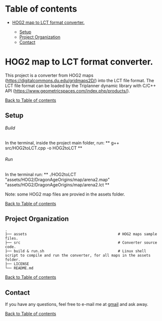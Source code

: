 # <a name="toc">Table of contents 

* [HOG2 map to LCT format converter.](#HOG2toLCT)

	* [Setup](#setup)
	* [Project Organization](#p_organization)
	* [Contact](#contact)


# <a name="HOG2toLCT">HOG2 map to LCT format converter.


This project is a converter from HOG2 maps (https://digitalcommons.du.edu/gridmaps2D/) into the LCT file format.
The LCT file format can be loaded by the Triplanner dynamic library with C/C++ API (https://www.geometricspaces.com/index.php/products/). 

[Back to Table of contents](#toc)


## <a name="setup">Setup

###### Build 

In the terminal, inside the project main folder, run:
** g++ src/HOG2toLCT.cpp -o HOG2toLCT **

###### Run

In the terminal run:
** ./HOG2toLCT "assets/HOG2/DragonAgeOrigins/map/arena2.map" "assets/HOG2/DragonAgeOrigins/map/arena2.lct **

Note: some HOG2 map files are provied in the assets folder.

[Back to Table of contents](#toc)


## <a name="p_organization">Project Organization


    .
    ├── assets                                          # HOG2 maps sample files. 
    ├── src                                             # Converter source code.
    ├── build & run.sh                                  # Linux shell script to compile and run the converter, for all maps in the assets folder.
    ├── LICENSE
    └── README.md                          

[Back to Table of contents](#toc)


## <a name="contact">Contact

If you have any questions, feel free to e-mail me at [gmail](mailto://g.n.p.amador@gmail.com) and ask away.

[Back to Table of contents](#toc)
